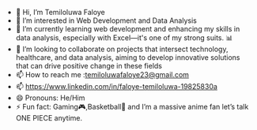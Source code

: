 - 👋 Hi, I’m Temiloluwa Faloye
- 👀 I’m interested in Web Development and Data Analysis 
- 🌱 I’m currently learning web development and enhancing my skills in data analysis, especially with Excel—it's one of my strong suits. 📊
- 💞️ I’m looking to collaborate on projects that intersect technology, healthcare, and data analysis, aiming to develop innovative solutions that can drive positive change in these fields
- 📫 How to reach me :temiloluwafaloye23@gmail.com
- 📫 https://www.linkedin.com/in/faloye-temiloluwa-19825830a
- 😄 Pronouns: He/Him
- ⚡ Fun fact: Gaming🎮,Basketball🏀 and I’m a massive anime fan let’s talk ONE PIECE anytime.

<!---
Tomlander23/Tomlander23 is a ✨ special ✨ repository because its `README.md` (this file) appears on your GitHub profile.
You can click the Preview link to take a look at your changes.
--->
